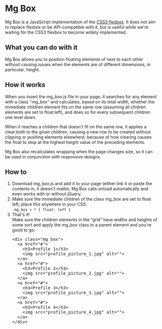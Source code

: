 Mg Box
======

Mg Box is a JavaScript implementation of the <a href="https://developer.mozilla.org/en-US/docs/Web/Guide/CSS/Flexible_boxes">CSS3 flexbox</a>. It does not aim to replace flexbox or be API-compatible with it, but is useful while we're waiting for the CSS3 flexbox to become widely implemented.

<h2>What you can do with it</h2>
Mg Box allows you to position floating elements of next to each other without causing issues when the elements are of different dimensions, in particular, height.

<h2>How it works</h2>

When you insert the mg_box.js file in your page, it searches for any element with a class "mg_box" and calculates, based on its total width, whether the immediate children element fits on the same row (assuming all chidren elements are set to float:left), and does so for every subsequent children one level down.

When it reaches a children that doesn't fit on the same row, it applies a clear:both to the given children, causing a new row to be created without clipping or pushing elements elsewhere; because of how clearing causes the float to stop at the highest height value of the preceding elements.

Mg Box also recalculates wrapping when the page changes size, so it can be used in conjunction with responsive designs.

<h2>How to</h2>

<ol>
  <li>Download mg_box.js and add it to your page (either link it or paste the contents in, it doesn't matter, Mg Box calls onload automatically and even works with or without jQuery.</li>
  <li>Make sure the immediate children of the class mg_box are set to float left; place this anywhere in your CSS:<br>
  <code>.mg_box > * { float: left }</code></li>
  <li>That's it!<br>
  Make sure the children elements in the “grid” have widths and heights of some sort and apply the mg_box class to a parent element and you're good to go:<br>
  <pre>&lt;div class="mg_box"&gt;
  &lt;a href="#"&gt;
    &lt;h3&gt;Profile 1&lt;/h3&gt;
    &lt;img src="profile_picture_1.jpg" alt="">
  &lt;/a>
  &lt;a href="#">
    &lt;h3>Profile 2&lt;/h3>
    &lt;img src="profile_picture_2.jpg" alt="">
  &lt;/a>
  &lt;a href="#">
    &lt;h3>Profile 3&lt;/h3>
    &lt;img src="profile_picture_3.jpg" alt="">
  &lt;/a>
  &lt;a href="#">
    &lt;h3>Profile 4&lt;/h3>
    &lt;img src="profile_picture_4.jpg" alt="">
  &lt;/a>
&lt;/div&gt;</pre></li>
</ol>
